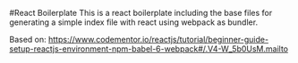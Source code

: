 #React Boilerplate
This is a react boilerplate including the base files for generating a simple index file with react using webpack as bundler. 

Based on: https://www.codementor.io/reactjs/tutorial/beginner-guide-setup-reactjs-environment-npm-babel-6-webpack#/.V4-W_5b0UsM.mailto
